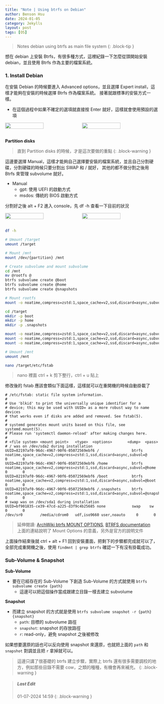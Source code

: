 ```yaml
---
title: "Note | Using btrfs on Debian"
author: Benson Hsu
date: 2024-01-05
category: Jekylls
layout: post
tags: [OS]
---
```


> Notes debian using btrfs as main file system
{: .block-tip }

想在 debian 上安裝 Btrfs，有很多種方式，這裡紀錄一下怎麼從頭開始安裝 debian，並且使用 Btrfs 作為主要的檔案系統。

### 1. Install Debian

在安裝 Debian 的時候要進入 Advanced options，並且選擇 Expert install，這樣才能夠在安裝的時候選擇 Btrfs 作為檔案系統。
接著就跟標準的安裝方式一樣。

-   在這個過程中如果不確定的選項就直接按 Enter 就好，這樣就會使用預設的選項

<div style="display: flex; flex-direction: row; align-items: center;">
    <img src="../assets/image/2024/01-05-debian_btrfs/1.png"
    width="50%" height="50%">
    <img src="../assets/image/2024/01-05-debian_btrfs/2.png"
    width="50%" height="50%">
</div>

<br>

**Partition disks**

> 直到 Partition disks 的時候，才是這次要做的重點
{: .block-warning }

這邊要選擇 Manual，這樣才能夠自己選擇要安裝的檔案系統，並且自己分割硬碟，分割硬碟的時候只要分割出 SWAP 和 / 就好，
其他的都不做分割之後用 Btrfs 來管理 subvolume 就好。

-   Manual
    -   gpt: 使用 UEFI 的啟動方式
    -   msdos: 傳統的 BIOS 啟動方式

分割好之後 alt + F2 進入 console，先 df -h 查看一下目前的狀況

<div style="display: flex; flex-direction: row; align-items: center;">
    <img src="../assets/image/2024/01-05-debian_btrfs/3.png"
    width="50%" height="50%">
    <img src="../assets/image/2024/01-05-debian_btrfs/4.png"
    width="50%" height="50%">
</div>

<br>

```bash
df -h

# Umount /target
umount /target

# Mount /mnt
mount /dev/{partition} /mnt

# Create subvolume and mount subvolume
cd /mnt
mv @rootfs @
btrfs subvolume create @boot
btrfs subvolume create @home
btrfs subvolume create @snapshots

# Mount rootfs
mount -o noatime,compress=zstd:1,space_cache=v2,ssd,discard=async,subvol=@ /dev/{partition} /target

cd /target
mkdir -p boot
mkdir -p home
mkdir -p .snapshots

mount -o noatime,compress=zstd:1,space_cache=v2,ssd,discard=async,subvol=@boot /dev/{partition} /target/boot
mount -o noatime,compress=zstd:1,space_cache=v2,ssd,discard=async,subvol=@home /dev/{partition} /target/home
mount -o noatime,compress=zstd:1,space_cache=v2,ssd,discard=async,subvol=@snapshots /dev/{partition} /target/.snapshots

# Umount /mnt
umount /mnt

nano /target/etc/fstab
```

> nano 裡面 ctrl + k 剪下整行，ctrl + u 貼上

修改後的 fstab 應該會類似下面這樣，這樣就可以在重開機的時候自動掛載了

```
# /etc/fstab: static file system information.
#
# Use 'blkid' to print the universally unique identifier for a
# device; this may be used with UUID= as a more robust way to name devices
# that works even if disks are added and removed. See fstab(5).
#
# systemd generates mount units based on this file, see systemd.mount(5).
# Please run 'systemctl daemon-reload' after making changes here.
#
# <file system> <mount point>   <type>  <options>       <dump>  <pass>
# / was on /dev/sda2 during installation
UUID=82197af0-96dc-4967-90f6-05072569ebf6 /               btrfs   noatime,space_cache=v2,compress=zstd:1,ssd,discard=async,subvol=@            0       0
UUID=82197af0-96dc-4967-90f6-05072569ebf6 /home           btrfs   noatime,space_cache=v2,compress=zstd:1,ssd,discard=async,subvol=@home        0       0
UUID=82197af0-96dc-4967-90f6-05072569ebf6 /boot           btrfs   noatime,space_cache=v2,compress=zstd:1,ssd,discard=async,subvol=@boot        0       0
UUID=82197af0-96dc-4967-90f6-05072569ebf6 /.snapshots     btrfs   noatime,space_cache=v2,compress=zstd:1,ssd,discard=async,subvol=@snapshots   0       0
# swap was on /dev/sda1 during installation
UUID=bf901835-ce39-47cd-a225-d3f9c4b25685 none            swap    sw              0       0
/dev/sr0        /media/cdrom0   udf,iso9660 user,noauto     0       0
```

> 延伸閱讀: [ArchWiki btrfs MOUNT OPTIONS], [BTRFS documentation]  
> 上面的連結說明了 Mount Options 的意義，另外是官方的說明文件

上面操作結束後就 ctrl + alt + F1 回到安裝畫面，把剩下的步驟都完成就可以了，全部完成重開機之後，使用 `findmnt | grep btrfs` 確認一下有沒有掛載成功。

### Sub-Volume & Snapshot

**Sub-Volume**
-   要在已經存在的 Sub-Volume 下創造 Sub-Volume 的方式就使用 `btrfs subvolume create {path}`
    -   這邊可以把這個操作當成跟建立目錄一樣去建立 subvolume

**Snapshot**
-   而建立 snapshot 的方式就是使用 `btrfs subvolume snapshot -r {path} {snapshot}`
    -   `path`: 目標的 subvolume 路徑
    -   `snapshot`: snapshot 的存放路徑
    -   `r`: read-only，避免 snapshot 之後被修改

如果想要還原的話也可以反向使用 snapshot 來還原，也就把上面的 `path` 和 `snapshot` 對調並且把 `r` 拿掉就可以。

> 這邊只講了很基礎的 btrfs 建立步驟，實際上 btrfs 還有很多需要調校的地方，例如那些目錄不需要 cow，之類的種種，有機會再來補充。
{: .block-warning }

> ##### Last Edit
> 01-07-2024 14:59
{: .block-warning }

[ArchWiki btrfs MOUNT OPTIONS]: https://man.archlinux.org/man/btrfs.5#MOUNT_OPTIONS
[BTRFS documentation]: https://btrfs.readthedocs.io/

[安装 Debian 12 设置 btrfs 子卷并编译新内核]: https://encorexin.me/linux/install-debian12-with-btrfs-subvolume-and-compile-a-new-kernel
[Installing Debian with BTRFS, Snapper backups and GRUB-BTRFS]: https://medium.com/@inatagan/installing-debian-with-btrfs-snapper-backups-and-grub-btrfs-27212644175f

[How to find out if a file on btrfs is copy-on-write?]: https://unix.stackexchange.com/questions/256073/how-to-find-out-if-a-file-on-btrfs-is-copy-on-write